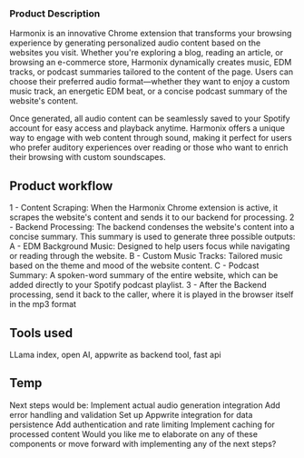 ### Product Description
Harmonix is an innovative Chrome extension that transforms your browsing experience by generating personalized audio content based on the websites you visit. Whether you're exploring a blog, reading an article, or browsing an e-commerce store, Harmonix dynamically creates music, EDM tracks, or podcast summaries tailored to the content of the page. Users can choose their preferred audio format—whether they want to enjoy a custom music track, an energetic EDM beat, or a concise podcast summary of the website's content.

Once generated, all audio content can be seamlessly saved to your Spotify account for easy access and playback anytime. Harmonix offers a unique way to engage with web content through sound, making it perfect for users who prefer auditory experiences over reading or those who want to enrich their browsing with custom soundscapes.

## Product workflow
1 - Content Scraping: When the Harmonix Chrome extension is active, it scrapes the website's content and sends it to our backend for processing.
2 - Backend Processing:
The backend condenses the website's content into a concise summary.
This summary is used to generate three possible outputs:
A - EDM Background Music: Designed to help users focus while navigating or reading through the website.
B - Custom Music Tracks: Tailored music based on the theme and mood of the website content.
C - Podcast Summary: A spoken-word summary of the entire website, which can be added directly to your Spotify podcast playlist.
3 - After the Backend processing, send it back to the caller, where it is played in the browser itself in the mp3 format

## Tools used
LLama index, open AI, appwrite as backend tool, fast api


## Temp
Next steps would be:
Implement actual audio generation integration
Add error handling and validation
Set up Appwrite integration for data persistence
Add authentication and rate limiting
Implement caching for processed content
Would you like me to elaborate on any of these components or move forward with implementing any of the next steps?

